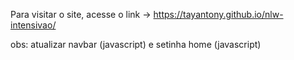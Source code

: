 Para visitar o site, acesse o link -> https://tayantony.github.io/nlw-intensivao/

obs: atualizar navbar (javascript) e setinha home (javascript)
